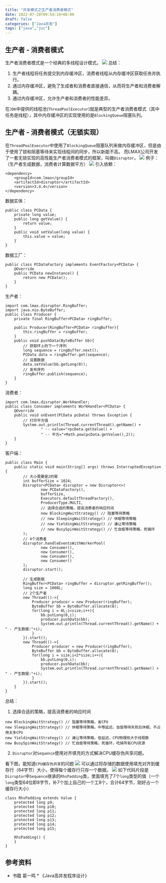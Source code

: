 ```yaml
---
title: "并发模式之生产者消费者模式"
date: 2022-07-28T09:54:19+08:00
draft: false
categories: ["Java并发"]
tags: ["java","juc"]
---
```

## 生产者 - 消费者模式
生产者消费者模式是一个经典的多线程设计模式。
![](/mb/images/juc/pro-con-model/01.png)
总结：
1. 生产者线程将任务提交到内存缓冲区，消费者线程从内存缓冲区获取任务并执行。  
2. 通过内存缓冲区，避免了生成者和消费者直接通信，从而将生产者和消费者解耦。  
3. 通过内存缓冲区，允许生产者和消费者的性能差异。

在`JDK`中提供的线程池(`ThreadPoolExecutor`)就是典型的生产者消费者模式（其中任务是线程），其中内存缓冲区的实现使用的是`BlockingQueue`阻塞队列。

## 生产者 - 消费者模式（无锁实现）
在`ThreadPoolExecutor`中使用了`BlockingQueue`阻塞队列来做内存缓冲区，但是由于使用了锁和阻塞等待来实现线程间的同步，所以新能不高。
而LMAX公司开发了一套无锁实现的高性能生产者消费者模式的框架，叫做`Disruptor`。
![](/mb/images/juc/pro-con-model/02.png)
例子：（生产者生成数据，消费者计算数据平方）
![](/mb/images/juc/pro-con-model/03.png)
引入依赖：
~~~
<dependency>
    <groupId>com.lmax</groupId>
    <artifactId>disruptor</artifactId>
    <version>3.4.4</version>
</dependency>
~~~
数据实体：
~~~
public class PCData {
    private long value;
    public long getValue() {
        return value;
    }
    public void setValue(long value) {
        this.value = value;
    }
}
~~~
数据工厂：
~~~
public class PCDataFactory implements EventFactory<PCData> {
    @Override
    public PCData newInstance() {
        return new PCData();
    }
}
~~~
生产者：
~~~
import com.lmax.disruptor.RingBuffer;
import java.nio.ByteBuffer;
public class Producer {
    private final RingBuffer<PCData> ringBuffer;

    public Producer(RingBuffer<PCData> ringBuffer){
        this.ringBuffer = ringBuffer;
    }
    public void pushData(ByteBuffer bb){
        // 获取环上的下一个序列
        long sequence = ringBuffer.next();
        PCData data = ringBuffer.get(sequence);
        // 设置数据
        data.setValue(bb.getLong(0));
        // 发布序列
        ringBuffer.publish(sequence);
    }
}
~~~
消费者：
~~~
import com.lmax.disruptor.WorkHandler;
public class Consumer implements WorkHandler<PCData> {
    @Override
    public void onEvent(PCData pcData) throws Exception {
        // 打印平方值
        System.out.println(Thread.currentThread().getName() +
                " -- value="+pcData.getValue() +
                " -- 平方="+Math.pow(pcData.getValue(),2));
    }
}
~~~
客户端：
~~~
public class Main {
    public static void main(String[] args) throws InterruptedException {
        // 大小需要是2的幂
        int bufferSize = 1024;
        Disruptor<PCData> disruptor = new Disruptor<>(
                new PCDataFactory(),
                bufferSize,
                Executors.defaultThreadFactory(),
                ProducerType.MULTI,
                // 选择合适的策略，提高消费者的响应时间
                new BlockingWaitStrategy() // 阻塞等待策略
                // new SleepingWaitStrategy() // 休眠等待策略
                // new YieldingWaitStrategy() // 谦让等待策略
                // new BusySpinWaitStrategy() // 忙自旋等待策略，死循环
        );
        // 4个消费者
        disruptor.handleEventsWithWorkerPool(
                new Consumer(),
                new Consumer(),
                new Consumer(),
                new Consumer()
        );
        disruptor.start();

        // 生成数据
        RingBuffer<PCData> ringBuffer = disruptor.getRingBuffer();
        long size = 1000L;
        // 2个生产者
        new Thread(()->{
            Producer producer = new Producer(ringBuffer);
            ByteBuffer bb = ByteBuffer.allocate(8);
            for(long i = 0L;i<size;i++){
                bb.putLong(0,i);
                producer.pushData(bb);
                System.out.println(Thread.currentThread().getName() + " - 产生数据:"+i);
            }
        }).start();
        new Thread(()->{
            Producer producer = new Producer(ringBuffer);
            ByteBuffer bb = ByteBuffer.allocate(8);
            for(long i = size;i<2*size;i++){
                bb.putLong(0,i);
                producer.pushData(bb);
                System.out.println(Thread.currentThread().getName() + " - 产生数据:"+i);
            }
        }).start();
    }
}
~~~
总结：
1. 选择合适的策略，提高消费者的响应时间
```
new BlockingWaitStrategy() // 阻塞等待策略，省CPU
new SleepingWaitStrategy() // 休眠等待策略，中等延迟，自旋等待失败后休眠，不占用太多CPU
new YieldingWaitStrategy() // 谦让等待策略，低延迟，CPU物理核大于线程数
new BusySpinWaitStrategy() // 忙自旋等待策略，死循环，吃掉所有CPU资源
```
2. `Disruptor`对`Sequence`使用对齐填充的方式解决CPU缓存伪共享问题。

看下图，能知道`CPU缓存伪共享`的问题
![](/mb/images/juc/pro-con-model/04.png)
可以通过将存储的数据使用填充对齐到缓存行（64字节）大小，使得每个缓存行只存一个数据。
![](/mb/images/juc/pro-con-model/05.png)
如下代码片段是`Disruptor`中`Sequence`继承的`RhsPadding`类，里面填充了7个`long`类型的值（一个`long`类型64位即8字节，补7个加上自己的一个工8个，合计64字节，刚好占一个缓存行大小）
~~~
class RhsPadding extends Value {
    protected long p9;
    protected long p10;
    protected long p11;
    protected long p12;
    protected long p13;
    protected long p14;
    protected long p15;

    RhsPadding() {
    }
}
~~~

## 参考资料
* 书籍 葛一鸣 * 《Java高并发程序设计》

